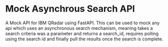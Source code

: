 # Mock Asynchrous Search API
A Mock API for IBM QRadar using FastAPI. This can be used to mock any api which uses an asynchronous search mechanism, meaning takes a search criteria was a parameter and returns a search_id, requires polling using the search id and finally pull the results once the search is complete.
